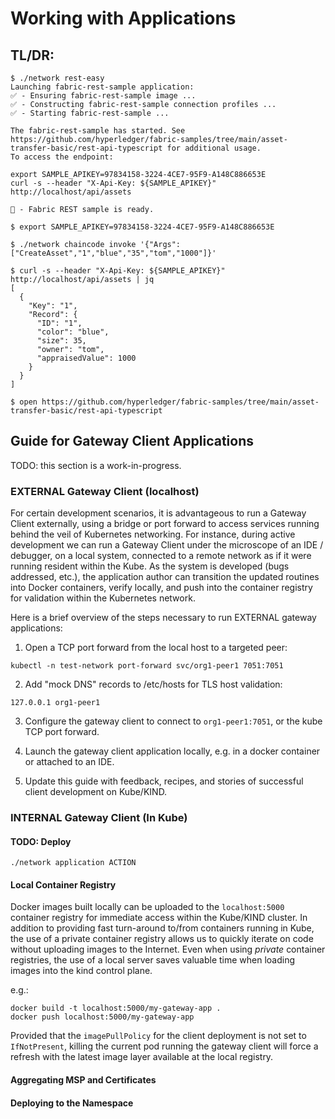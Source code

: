 # Working with Applications

## TL/DR: 

```shell
$ ./network rest-easy 
Launching fabric-rest-sample application:
✅ - Ensuring fabric-rest-sample image ...
✅ - Constructing fabric-rest-sample connection profiles ...
✅ - Starting fabric-rest-sample ...

The fabric-rest-sample has started. See https://github.com/hyperledger/fabric-samples/tree/main/asset-transfer-basic/rest-api-typescript for additional usage.
To access the endpoint:

export SAMPLE_APIKEY=97834158-3224-4CE7-95F9-A148C886653E
curl -s --header "X-Api-Key: ${SAMPLE_APIKEY}" http://localhost/api/assets

🏁 - Fabric REST sample is ready.
```

```shell
$ export SAMPLE_APIKEY=97834158-3224-4CE7-95F9-A148C886653E

$ ./network chaincode invoke '{"Args":["CreateAsset","1","blue","35","tom","1000"]}' 

$ curl -s --header "X-Api-Key: ${SAMPLE_APIKEY}" http://localhost/api/assets | jq 
[
  {
    "Key": "1",
    "Record": {
      "ID": "1",
      "color": "blue",
      "size": 35,
      "owner": "tom",
      "appraisedValue": 1000
    }
  }
]

$ open https://github.com/hyperledger/fabric-samples/tree/main/asset-transfer-basic/rest-api-typescript 
```

## Guide for Gateway Client Applications 

TODO: this section is a work-in-progress.  

### EXTERNAL Gateway Client (localhost)

For certain development scenarios, it is advantageous to run a Gateway Client externally, using a bridge 
or port forward to access services running behind the veil of Kubernetes networking.  For instance, during active 
development we can run a Gateway Client under the microscope of an IDE / debugger, on a local system, connected
to a remote network as if it were running resident within the Kube.  As the system is developed (bugs addressed, etc.),
the application author can transition the updated routines into Docker containers, verify locally, and push 
into the container registry for validation within the Kubernetes network.

Here is a brief overview of the steps necessary to run EXTERNAL gateway applications: 

1.  Open a TCP port forward from the local host to a targeted peer: 
```shell
kubectl -n test-network port-forward svc/org1-peer1 7051:7051 
```

2.  Add "mock DNS" records to /etc/hosts for TLS host validation: 
```shell
127.0.0.1 org1-peer1 
```

3.  Configure the gateway client to connect to `org1-peer1:7051`, or the kube TCP port forward.


4.  Launch the gateway client application locally, e.g. in a docker container or attached to an IDE.    


5.  Update this guide with feedback, recipes, and stories of successful client development on Kube/KIND.  


### INTERNAL Gateway Client (In Kube)

#### TODO: Deploy

```shell
./network application ACTION 
```


#### Local Container Registry

Docker images built locally can be uploaded to the `localhost:5000` container registry for
immediate access within the Kube/KIND cluster.  In addition to providing fast turn-around to/from containers 
running in Kube, the use of a private container registry allows us to quickly iterate on code without uploading 
images to the Internet.  Even when using _private_ container registries, the use of a local server saves valuable 
time when loading images into the kind control plane.

e.g.: 
```shell
docker build -t localhost:5000/my-gateway-app . 
docker push localhost:5000/my-gateway-app 
```

Provided that the `imagePullPolicy` for the client deployment is not set to `IfNotPresent`, killing the current pod 
running the gateway client will force a refresh with the latest image layer available at the local registry. 


#### Aggregating MSP and Certificates 

#### Deploying to the Namespace 